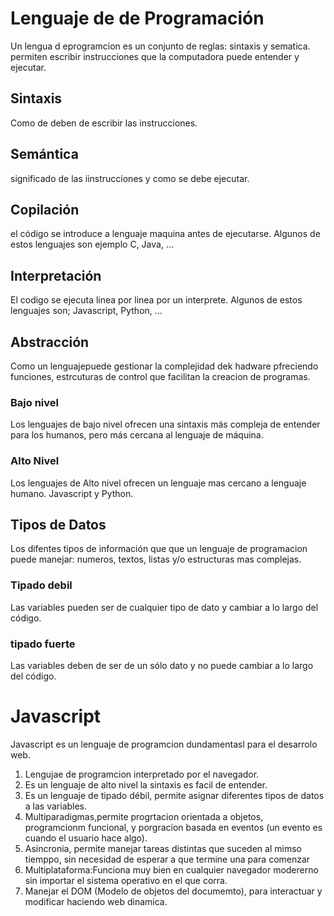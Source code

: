 # Lenguaje de de Programación
Un lengua d eprogramcion es un conjunto de reglas: sintaxis y sematica.
permiten escribir instrucciones que la computadora puede entender y ejecutar.

## Sintaxis
Como de deben de escribir las instrucciones.

## Semántica
significado de las iinstrucciones y como se debe ejecutar.

## Copilación
el código se introduce a lenguaje maquina antes de ejecutarse. Algunos de estos lenguajes son ejemplo C, Java, ...

## Interpretación 
El codigo se ejecuta linea por linea por un interprete. Algunos de estos lenguajes son; Javascript, Python, ...

## Abstracción
Como un lenguajepuede gestionar la complejidad dek hadware pfreciendo funciones, estrcuturas de control que facilitan la creacion de programas. 

### Bajo nivel
Los lenguajes de bajo nivel ofrecen una sintaxis más compleja de entender para los humanos, pero más cercana al lenguaje de máquina.

### Alto Nivel
Los lenguajes de Alto nivel ofrecen un lenguaje mas cercano a lenguaje humano. Javascript y Python.

## Tipos de Datos 
Los difentes tipos de información que que un lenguaje de programacion puede manejar: numeros, textos, listas y/o estructuras mas complejas.

### Tipado debil
Las variables pueden ser de cualquier tipo de dato y cambiar a lo largo del código.

### tipado fuerte
Las variables deben de ser de un sólo dato y no puede cambiar a lo largo del código.

# Javascript
Javascript es un lenguaje de programcion dundamentasl para el desarrolo web.

1. Lengujae de programcion interpretado por el navegador.
2. Es un lenguaje de alto nivel la sintaxis es facil de entender.
3. Es un lenguaje de tipado débil, permite asignar diferentes tipos de datos a las variables.
5. Multiparadigmas,permite progrtacion orientada a objetos, programcionm funcional, y porgracion basada en eventos (un evento es cuando el usuario hace algo).
6. Asincronia, permite manejar tareas distintas que suceden al mimso tiemppo, sin necesidad de esperar a que termine una para comenzar
7. Multiplataforma:Funciona muy bien en cualquier navegador modererno sin importar el sistema operativo en el que corra.
8. Manejar el DOM (Modelo de objetos del documemto), para interactuar y modificar haciendo web dinamica.